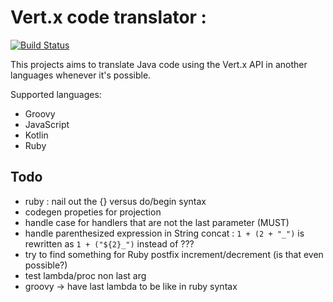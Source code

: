 Vert.x code translator :
========

[![Build Status](https://travis-ci.org/vert-x3/vertx-codetrans.svg?branch=master)](https://travis-ci.org/vert-x3/vertx-codetrans)

This projects aims to translate Java code using the Vert.x API in another languages whenever it's possible.

Supported languages:

* Groovy
* JavaScript
* Kotlin
* Ruby

## Todo

- ruby : nail out the {} versus do/begin syntax
- codegen propeties for projection
- handle case for handlers that are not the last parameter (MUST)
- handle parenthesized expression in String concat : `1 + (2 + "_")` is rewritten as `1 + ("${2}_")` instead of ???
- try to find something for Ruby postfix increment/decrement (is that even possible?)
- test lambda/proc non last arg
- groovy -> have last lambda to be like in ruby syntax

